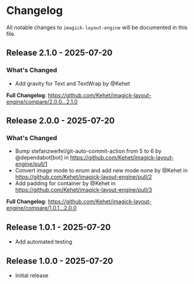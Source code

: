 # Changelog

All notable changes to `imagick-layout-engine` will be documented in this file.

## Release 2.1.0 - 2025-07-20

### What's Changed

* Add gravity for Text and TextWrap by @Kehet

**Full Changelog**: https://github.com/Kehet/imagick-layout-engine/compare/2.0.0...2.1.0

## Release 2.0.0 - 2025-07-20

### What's Changed

* Bump stefanzweifel/git-auto-commit-action from 5 to 6 by @dependabot[bot] in https://github.com/Kehet/imagick-layout-engine/pull/1
* Convert image mode to enum and add new mode none by @Kehet in https://github.com/Kehet/imagick-layout-engine/pull/2
* Add padding for container by @Kehet in https://github.com/Kehet/imagick-layout-engine/pull/3

**Full Changelog**: https://github.com/Kehet/imagick-layout-engine/compare/1.0.1...2.0.0

## Release 1.0.1 - 2025-07-20

- Add automated testing

## Release 1.0.0 - 2025-07-20

- Initial release
